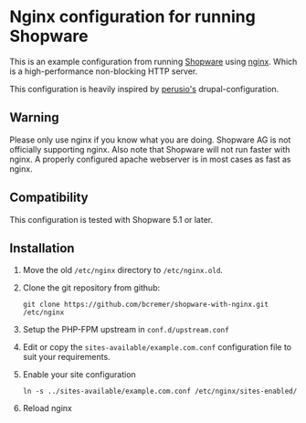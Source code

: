 # Nginx configuration for running Shopware

This is an example configuration from running [Shopware](https://github.com/shopware/shopware) using
[nginx](http://nginx.org). Which is a high-performance non-blocking HTTP server.

This configuration is heavily inspired by [perusio's](https://github.com/perusio/drupal-with-nginx/) drupal-configuration.

## Warning
Please only use nginx if you know what you are doing. Shopware AG is not officially supporting nginx. 
Also note that Shopware will not run faster with nginx. A properly configured apache webserver is in most cases as fast as nginx.

## Compatibility
This configuration is tested with Shopware 5.1 or later.

## Installation

1. Move the old `/etc/nginx` directory to `/etc/nginx.old`.
2. Clone the git repository from github:

    ```
    git clone https://github.com/bcremer/shopware-with-nginx.git /etc/nginx
    ```
    
3. Setup the PHP-FPM upstream in `conf.d/upstream.conf`
4. Edit or copy the `sites-available/example.com.conf` configuration file to suit your requirements.
5. Enable your site configuration

    ```
    ln -s ../sites-available/example.com.conf /etc/nginx/sites-enabled/
    ```
    
6. Reload nginx
